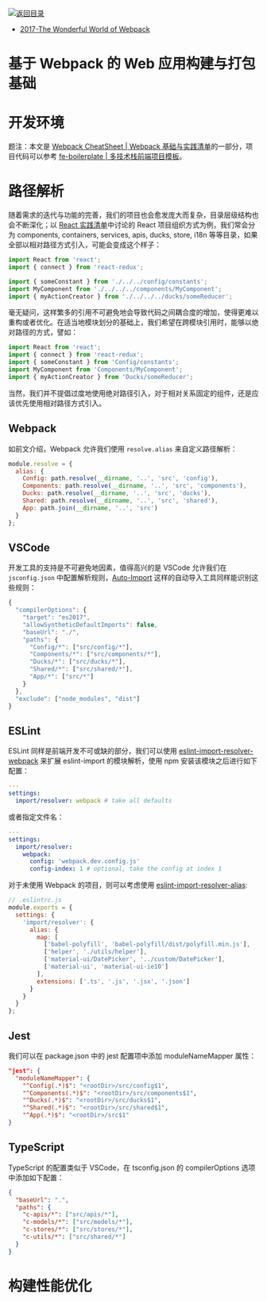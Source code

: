 [![返回目录](https://i.postimg.cc/50XLzC7C/image.png)](https://github.com/wx-chevalier/Web-Series/)

- [2017-The Wonderful World of Webpack](http://jackhiston.com/2017/9/4/the-wonderful-world-of-webpack/#)

# 基于 Webpack 的 Web 应用构建与打包基础

# 开发环境

题注：本文是 [Webpack CheatSheet | Webpack 基础与实践清单](https://github.com/wx-chevalier/Awesome-CheatSheets/blob/master/Web/DevOps/Bundler/Webpack-CheatSheet.md)的一部分，项目代码可以参考 [fe-boilerplate | 多技术栈前端项目模板](https://github.com/wx-chevalier/fe-boilerplate)。

# 路径解析

随着需求的迭代与功能的完善，我们的项目也会愈发庞大而复杂，目录层级结构也会不断深化；以 [React 实践清单](https://parg.co/YWj)中讨论的 React 项目组织方式为例，我们常会分为 components, containers, services, apis, ducks, store, i18n 等等目录，如果全部以相对路径方式引入，可能会变成这个样子：

```js
import React from 'react';
import { connect } from 'react-redux';

import { someConstant } from './../../config/constants';
import MyComponent from './../../../components/MyComponent';
import { myActionCreator } from './../../../ducks/someReducer';
```

毫无疑问，这样繁多的引用不可避免地会导致代码之间耦合度的增加，使得更难以重构或者优化。在适当地模块划分的基础上，我们希望在跨模块引用时，能够以绝对路径的方式，譬如：

```js
import React from 'react';
import { connect } from 'react-redux';
import { someConstant } from 'Config/constants';
import MyComponent from 'Components/MyComponent';
import { myActionCreator } from 'Ducks/someReducer';
```

当然，我们并不提倡过度地使用绝对路径引入，对于相对关系固定的组件，还是应该优先使用相对路径方式引入。

## Webpack

如前文介绍，Webpack 允许我们使用 `resolve.alias` 来自定义路径解析：

```js
module.resolve = {
  alias: {
    Config: path.resolve(__dirname, '..', 'src', 'config'),
    Components: path.resolve(__dirname, '..', 'src', 'components'),
    Ducks: path.resolve(__dirname, '..', 'src', 'ducks'),
    Shared: path.resolve(__dirname, '..', 'src', 'shared'),
    App: path.join(__dirname, '..', 'src')
  }
};
```

## VSCode

开发工具的支持是不可避免地因素，值得高兴的是 VSCode 允许我们在 `jsconfig.json` 中配置解析规则，[Auto-Import](https://github.com/soates/Auto-Import) 这样的自动导入工具同样能识别这些规则：

```js
{
  "compilerOptions": {
    "target": "es2017",
    "allowSyntheticDefaultImports": false,
    "baseUrl": "./",
    "paths": {
      "Config/*": ["src/config/*"],
      "Components/*": ["src/components/*"],
      "Ducks/*": ["src/ducks/*"],
      "Shared/*": ["src/shared/*"],
      "App/*": ["src/*"]
    }
  },
  "exclude": ["node_modules", "dist"]
}
```

## ESLint

ESLint 同样是前端开发不可或缺的部分，我们可以使用 [eslint-import-resolver-webpack](https://www.npmjs.com/package/eslint-import-resolver-webpack) 来扩展 eslint-import 的模块解析，使用 npm 安装该模块之后进行如下配置：

```yaml
---
settings:
  import/resolver: webpack # take all defaults
```

或者指定文件名：

```yaml
---
settings:
  import/resolver:
    webpack:
      config: 'webpack.dev.config.js'
      config-index: 1 # optional, take the config at index 1
```

对于未使用 Webpack 的项目，则可以考虑使用 [eslint-import-resolver-alias](https://www.npmjs.com/package/eslint-import-resolver-alias):

```js
// .eslintrc.js
module.exports = {
  settings: {
    'import/resolver': {
      alias: {
        map: [
          ['babel-polyfill', 'babel-polyfill/dist/polyfill.min.js'],
          ['helper', './utils/helper'],
          ['material-ui/DatePicker', '../custom/DatePicker'],
          ['material-ui', 'material-ui-ie10']
        ],
        extensions: ['.ts', '.js', '.jsx', '.json']
      }
    }
  }
};
```

## Jest

我们可以在 package.json 中的 jest 配置项中添加 moduleNameMapper 属性：

```json
"jest": {
  "moduleNameMapper": {
    "^Config(.*)$": "<rootDir>/src/config$1",
    "^Components(.*)$": "<rootDir>/src/components$1",
    "^Ducks(.*)$": "<rootDir>/src/ducks$1",
    "^Shared(.*)$": "<rootDir>/src/shared$1",
    "^App(.*)$": "<rootDir>/src$1"
}
```

## TypeScript

TypeScript 的配置类似于 VSCode，在 tsconfig.json 的 compilerOptions 选项中添加如下配置：

```json
{
  "baseUrl": ".",
  "paths": {
    "c-apis/*": ["src/apis/*"],
    "c-models/*": ["src/models/*"],
    "c-stores/*": ["src/stores/*"],
    "c-utils/*": ["src/shared/*"]
  }
}
```

# 构建性能优化
